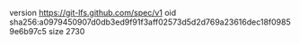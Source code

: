 version https://git-lfs.github.com/spec/v1
oid sha256:a0979450907d0db3ed9f91f3aff02573d5d2d769a23616dec18f09859e6b97c5
size 2730
